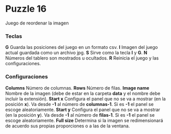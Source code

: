 # Puzzle 16
Juego de reordenar la imagen

### Teclas
**G** Guarda las posiciones del juego en un formato csv.
**I** Imagen del juego actual guardada como un archivo jpg.
**S** Sirve como la tecla **I** y **G**.
**N** Números del tablero son mostrados u ocultados.
**R** Reinicia el juego y las configuraciones.

### Configuraciones
**Columns** Número de columnas.
**Rows** Número de filas.
**Image name** Nombre de la imagen (debe de estar en la carpeta **data** y el nombre debe incluir la extensión).
**Start x** Configura el panel que no se va a mostrar (en la posición **x**). Va desde **-1** al número de **columnas-1**. Si es **-1** el panel se escoge aleatoriamente.
**Start y** Configura el panel que no se va a mostrar (en la posición **y**). Va desde **-1** al número de **filas-1**. Si es **-1** el panel se escoge aleatoriamente.
**Full size** Determina si la imagen se redimensionará de acuerdo  sus propias proporciones o a las de la ventana.
